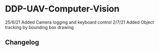 # DDP-UAV-Computer-Vision
25/6/21 Added Camera logging and keyboard control
2/7/21 Added Object tracking by bounding box drawing
## Changelog

